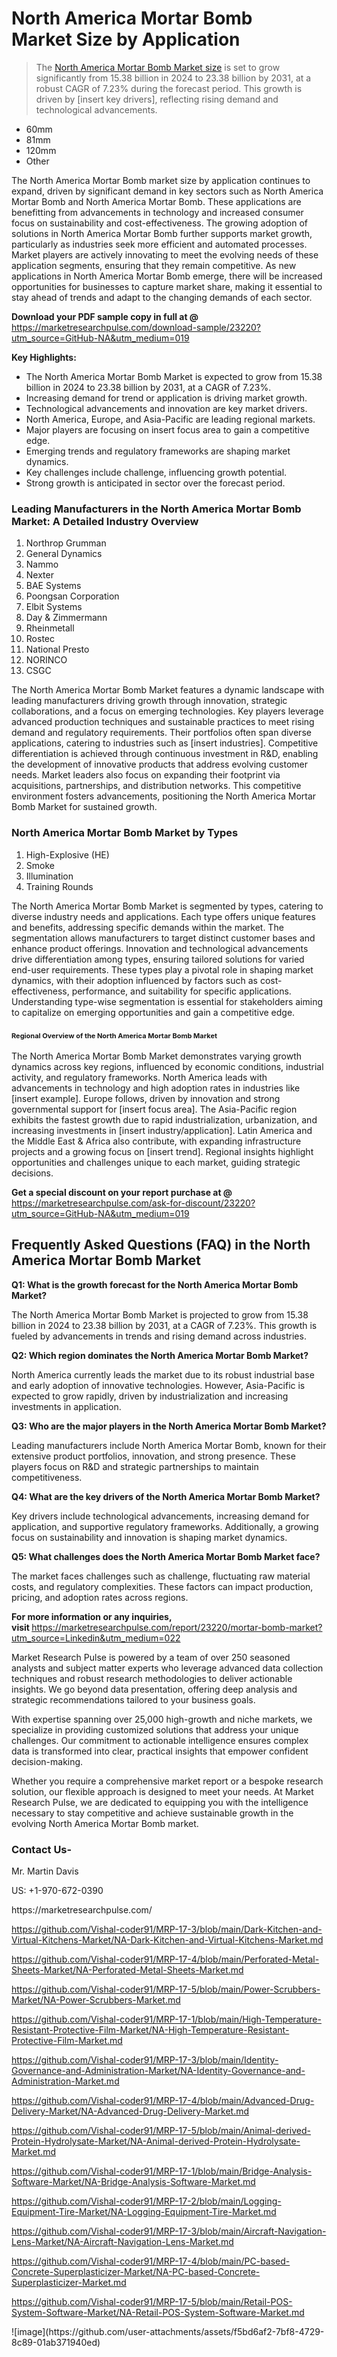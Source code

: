 <h1>North America Mortar Bomb Market&nbsp;Size by Application</h1><blockquote><p>The <a href="https://marketresearchpulse.com/download-sample/23220?utm_source=GitHub-NA&amp;utm_medium=019">North America Mortar Bomb Market size</a> is set to grow significantly from 15.38 billion in 2024 to 23.38 billion by 2031, at a robust CAGR of 7.23% during the forecast period. This growth is driven by [insert key drivers], reflecting rising demand and technological advancements.</p></blockquote><ul><li>60mm<li> 81mm<li> 120mm<li> Other</li></ul><p>The North America Mortar Bomb market size by application continues to expand, driven by significant demand in key sectors such as North America Mortar Bomb and North America Mortar Bomb. These applications are benefitting from advancements in technology and increased consumer focus on sustainability and cost-effectiveness. The growing adoption of solutions in North America Mortar Bomb further supports market growth, particularly as industries seek more efficient and automated processes. Market players are actively innovating to meet the evolving needs of these application segments, ensuring that they remain competitive. As new applications in North America Mortar Bomb emerge, there will be increased opportunities for businesses to capture market share, making it essential to stay ahead of trends and adapt to the changing demands of each sector.</p><p><strong>Download your PDF sample copy in full at @ </strong><a href="https://marketresearchpulse.com/download-sample/23220?utm_source=GitHub-NA&amp;utm_medium=019">https://marketresearchpulse.com/download-sample/23220?utm_source=GitHub-NA&amp;utm_medium=019</a></p><p><strong>Key Highlights: </strong></p><ul><li>The North America Mortar Bomb Market is expected to grow from 15.38 billion in 2024 to 23.38 billion by 2031, at a CAGR of 7.23%.</li><li>Increasing demand for trend or application is driving market growth.</li><li>Technological advancements and innovation are key market drivers.</li><li>North America, Europe, and Asia-Pacific are leading regional markets.</li><li>Major players are focusing on insert focus area to gain a competitive edge.</li><li>Emerging trends and regulatory frameworks are shaping market dynamics.</li><li>Key challenges include challenge, influencing growth potential.</li><li>Strong growth is anticipated in sector over the forecast period.</li></ul><h3>Leading Manufacturers in the North America Mortar Bomb Market: A Detailed Industry Overview</h3><ol><li>Northrop Grumman</li><li>General Dynamics</li><li>Nammo</li><li>Nexter</li><li>BAE Systems</li><li>Poongsan Corporation</li><li>Elbit Systems</li><li>Day & Zimmermann</li><li>Rheinmetall</li><li>Rostec</li><li>National Presto</li><li>NORINCO</li><li>CSGC</li></ol><div class="flex max-w-full flex-col flex-grow"><div class="min-h-8 text-message flex w-full flex-col items-end gap-2 whitespace-normal break-words [.text-message+&amp;]:mt-5" dir="auto" data-message-author-role="assistant" data-message-id="fd8432e4-4910-450d-b182-61b7bfb0a01f" data-message-model-slug="gpt-4o"><div class="flex w-full flex-col gap-1 empty:hidden first:pt-[3px]"><div class="markdown prose w-full break-words dark:prose-invert light"><p>The North America Mortar Bomb Market features a dynamic landscape with leading manufacturers driving growth through innovation, strategic collaborations, and a focus on emerging technologies. Key players leverage advanced production techniques and sustainable practices to meet rising demand and regulatory requirements. Their portfolios often span diverse applications, catering to industries such as [insert industries]. Competitive differentiation is achieved through continuous investment in R&amp;D, enabling the development of innovative products that address evolving customer needs. Market leaders also focus on expanding their footprint via acquisitions, partnerships, and distribution networks. This competitive environment fosters advancements, positioning the North America Mortar Bomb Market for sustained growth.</p></div></div></div></div><h3>North America Mortar Bomb Market by Types</h3><ol><li>High-Explosive (HE)<li> Smoke<li> Illumination<li> Training Rounds</li></ol><div class="flex max-w-full flex-col flex-grow"><div class="min-h-8 text-message flex w-full flex-col items-end gap-2 whitespace-normal break-words [.text-message+&amp;]:mt-5" dir="auto" data-message-author-role="assistant" data-message-id="084470be-0bb7-4664-bddf-5156b4f41249" data-message-model-slug="gpt-4o-mini"><div class="flex w-full flex-col gap-1 empty:hidden first:pt-[3px]"><div class="markdown prose w-full break-words dark:prose-invert light"><p>The North America Mortar Bomb Market is segmented by types, catering to diverse industry needs and applications. Each type offers unique features and benefits, addressing specific demands within the market. The segmentation allows manufacturers to target distinct customer bases and enhance product offerings. Innovation and technological advancements drive differentiation among types, ensuring tailored solutions for varied end-user requirements. These types play a pivotal role in shaping market dynamics, with their adoption influenced by factors such as cost-effectiveness, performance, and suitability for specific applications. Understanding type-wise segmentation is essential for stakeholders aiming to capitalize on emerging opportunities and gain a competitive edge.</p></div></div></div></div><h3><span style="font-size: 11px;">Regional Overview of the North America Mortar Bomb Market</span></h3><div class="flex max-w-full flex-col flex-grow"><div class="min-h-8 text-message flex w-full flex-col items-end gap-2 whitespace-normal break-words [.text-message+&amp;]:mt-5" dir="auto" data-message-author-role="assistant" data-message-id="e9038762-ce64-4e30-91c9-9bd413514231" data-message-model-slug="gpt-4o-mini"><div class="flex w-full flex-col gap-1 empty:hidden first:pt-[3px]"><div class="markdown prose w-full break-words dark:prose-invert light"><p>The North America Mortar Bomb Market demonstrates varying growth dynamics across key regions, influenced by economic conditions, industrial activity, and regulatory frameworks. North America leads with advancements in technology and high adoption rates in industries like [insert example]. Europe follows, driven by innovation and strong governmental support for [insert focus area]. The Asia-Pacific region exhibits the fastest growth due to rapid industrialization, urbanization, and increasing investments in [insert industry/application]. Latin America and the Middle East &amp; Africa also contribute, with expanding infrastructure projects and a growing focus on [insert trend]. Regional insights highlight opportunities and challenges unique to each market, guiding strategic decisions.</p></div></div></div></div><p><strong>Get a special discount on your report purchase at @ </strong><a href="https://marketresearchpulse.com/ask-for-discount/23220?utm_source=GitHub-NA&amp;utm_medium=019">https://marketresearchpulse.com/ask-for-discount/23220?utm_source=GitHub-NA&amp;utm_medium=019</a></p><h2>Frequently Asked Questions (FAQ) in the North America Mortar Bomb Market</h2><p><strong>Q1: What is the growth forecast for the North America Mortar Bomb Market?</strong></p><p>The North America Mortar Bomb Market is projected to grow from 15.38 billion in 2024 to 23.38 billion by 2031, at a CAGR of 7.23%. This growth is fueled by advancements in trends and rising demand across industries.</p><p><strong>Q2: Which region dominates the North America Mortar Bomb Market?</strong></p><p>North America currently leads the market due to its robust industrial base and early adoption of innovative technologies. However, Asia-Pacific is expected to grow rapidly, driven by industrialization and increasing investments in application.</p><p><strong>Q3: Who are the major players in the North America Mortar Bomb Market?</strong></p><p>Leading manufacturers include North America Mortar Bomb, known for their extensive product portfolios, innovation, and strong presence. These players focus on R&amp;D and strategic partnerships to maintain competitiveness.</p><p><strong>Q4: What are the key drivers of the North America Mortar Bomb Market?</strong></p><p>Key drivers include technological advancements, increasing demand for application, and supportive regulatory frameworks. Additionally, a growing focus on sustainability and innovation is shaping market dynamics.</p><p><strong>Q5: What challenges does the North America Mortar Bomb Market face?</strong></p><p>The market faces challenges such as challenge, fluctuating raw material costs, and regulatory complexities. These factors can impact production, pricing, and adoption rates across regions.</p><p><strong>For more information or any inquiries, visit&nbsp;</strong><a href="https://marketresearchpulse.com/report/23220/mortar-bomb-market?utm_source=Linkedin&utm_medium=022">https://marketresearchpulse.com/report/23220/mortar-bomb-market?utm_source=Linkedin&utm_medium=022</a></p><p>Market Research Pulse is powered by a team of over 250 seasoned analysts and subject matter experts who leverage advanced data collection techniques and robust research methodologies to deliver actionable insights. We go beyond data presentation, offering deep analysis and strategic recommendations tailored to your business goals.</p><p>With expertise spanning over 25,000 high-growth and niche markets, we specialize in providing customized solutions that address your unique challenges. Our commitment to actionable intelligence ensures complex data is transformed into clear, practical insights that empower confident decision-making.</p><p>Whether you require a comprehensive market report or a bespoke research solution, our flexible approach is designed to meet your needs. At Market Research Pulse, we are dedicated to equipping you with the intelligence necessary to stay competitive and achieve sustainable growth in the evolving North America Mortar Bomb market.</p><h3><strong>Contact Us-</strong></h3><p>Mr. Martin Davis</p><p>US: +1-970-672-0390</p><p>https://marketresearchpulse.com/</p><p><a href="https://github.com/Vishal-coder91/MRP-17-3/blob/main/Dark-Kitchen-and-Virtual-Kitchens-Market/NA-Dark-Kitchen-and-Virtual-Kitchens-Market.md">https://github.com/Vishal-coder91/MRP-17-3/blob/main/Dark-Kitchen-and-Virtual-Kitchens-Market/NA-Dark-Kitchen-and-Virtual-Kitchens-Market.md</a></p><p><a href="https://github.com/Vishal-coder91/MRP-17-4/blob/main/Perforated-Metal-Sheets-Market/NA-Perforated-Metal-Sheets-Market.md">https://github.com/Vishal-coder91/MRP-17-4/blob/main/Perforated-Metal-Sheets-Market/NA-Perforated-Metal-Sheets-Market.md</a></p><p><a href="https://github.com/Vishal-coder91/MRP-17-5/blob/main/Power-Scrubbers-Market/NA-Power-Scrubbers-Market.md">https://github.com/Vishal-coder91/MRP-17-5/blob/main/Power-Scrubbers-Market/NA-Power-Scrubbers-Market.md</a></p><p><a href="https://github.com/Vishal-coder91/MRP-17-1/blob/main/High-Temperature-Resistant-Protective-Film-Market/NA-High-Temperature-Resistant-Protective-Film-Market.md">https://github.com/Vishal-coder91/MRP-17-1/blob/main/High-Temperature-Resistant-Protective-Film-Market/NA-High-Temperature-Resistant-Protective-Film-Market.md</a></p><p><a href="https://github.com/Vishal-coder91/MRP-17-3/blob/main/Identity-Governance-and-Administration-Market/NA-Identity-Governance-and-Administration-Market.md">https://github.com/Vishal-coder91/MRP-17-3/blob/main/Identity-Governance-and-Administration-Market/NA-Identity-Governance-and-Administration-Market.md</a></p><p><a href="https://github.com/Vishal-coder91/MRP-17-4/blob/main/Advanced-Drug-Delivery-Market/NA-Advanced-Drug-Delivery-Market.md">https://github.com/Vishal-coder91/MRP-17-4/blob/main/Advanced-Drug-Delivery-Market/NA-Advanced-Drug-Delivery-Market.md</a></p><p><a href="https://github.com/Vishal-coder91/MRP-17-5/blob/main/Animal-derived-Protein-Hydrolysate-Market/NA-Animal-derived-Protein-Hydrolysate-Market.md">https://github.com/Vishal-coder91/MRP-17-5/blob/main/Animal-derived-Protein-Hydrolysate-Market/NA-Animal-derived-Protein-Hydrolysate-Market.md</a></p><p><a href="https://github.com/Vishal-coder91/MRP-17-1/blob/main/Bridge-Analysis-Software-Market/NA-Bridge-Analysis-Software-Market.md">https://github.com/Vishal-coder91/MRP-17-1/blob/main/Bridge-Analysis-Software-Market/NA-Bridge-Analysis-Software-Market.md</a></p><p><a href="https://github.com/Vishal-coder91/MRP-17-2/blob/main/Logging-Equipment-Tire-Market/NA-Logging-Equipment-Tire-Market.md">https://github.com/Vishal-coder91/MRP-17-2/blob/main/Logging-Equipment-Tire-Market/NA-Logging-Equipment-Tire-Market.md</a></p><p><a href="https://github.com/Vishal-coder91/MRP-17-3/blob/main/Aircraft-Navigation-Lens-Market/NA-Aircraft-Navigation-Lens-Market.md">https://github.com/Vishal-coder91/MRP-17-3/blob/main/Aircraft-Navigation-Lens-Market/NA-Aircraft-Navigation-Lens-Market.md</a></p><p><a href="https://github.com/Vishal-coder91/MRP-17-4/blob/main/PC-based-Concrete-Superplasticizer-Market/NA-PC-based-Concrete-Superplasticizer-Market.md">https://github.com/Vishal-coder91/MRP-17-4/blob/main/PC-based-Concrete-Superplasticizer-Market/NA-PC-based-Concrete-Superplasticizer-Market.md</a></p><p><a href="https://github.com/Vishal-coder91/MRP-17-5/blob/main/Retail-POS-System-Software-Market/NA-Retail-POS-System-Software-Market.md">https://github.com/Vishal-coder91/MRP-17-5/blob/main/Retail-POS-System-Software-Market/NA-Retail-POS-System-Software-Market.md</a></p>
![image](https://github.com/user-attachments/assets/f5bd6af2-7bf8-4729-8c89-01ab371940ed)
